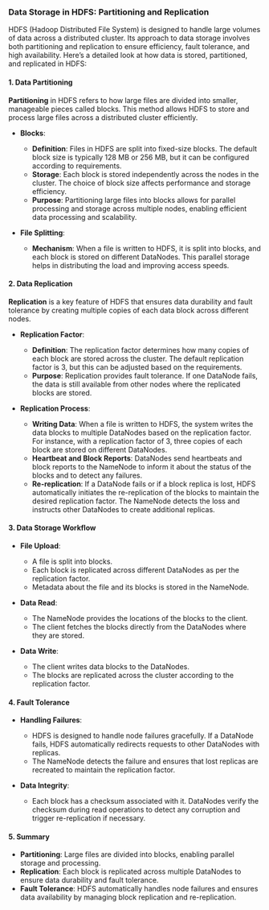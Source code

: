 ### Data Storage in HDFS: Partitioning and Replication

HDFS (Hadoop Distributed File System) is designed to handle large volumes of data across a distributed cluster. Its approach to data storage involves both partitioning and replication to ensure efficiency, fault tolerance, and high availability. Here’s a detailed look at how data is stored, partitioned, and replicated in HDFS:

#### **1. Data Partitioning**

**Partitioning** in HDFS refers to how large files are divided into smaller, manageable pieces called blocks. This method allows HDFS to store and process large files across a distributed cluster efficiently.

- **Blocks**:
  - **Definition**: Files in HDFS are split into fixed-size blocks. The default block size is typically 128 MB or 256 MB, but it can be configured according to requirements.
  - **Storage**: Each block is stored independently across the nodes in the cluster. The choice of block size affects performance and storage efficiency.
  - **Purpose**: Partitioning large files into blocks allows for parallel processing and storage across multiple nodes, enabling efficient data processing and scalability.

- **File Splitting**:
  - **Mechanism**: When a file is written to HDFS, it is split into blocks, and each block is stored on different DataNodes. This parallel storage helps in distributing the load and improving access speeds.

#### **2. Data Replication**

**Replication** is a key feature of HDFS that ensures data durability and fault tolerance by creating multiple copies of each data block across different nodes.

- **Replication Factor**:
  - **Definition**: The replication factor determines how many copies of each block are stored across the cluster. The default replication factor is 3, but this can be adjusted based on the requirements.
  - **Purpose**: Replication provides fault tolerance. If one DataNode fails, the data is still available from other nodes where the replicated blocks are stored.
  
- **Replication Process**:
  - **Writing Data**: When a file is written to HDFS, the system writes the data blocks to multiple DataNodes based on the replication factor. For instance, with a replication factor of 3, three copies of each block are stored on different DataNodes.
  - **Heartbeat and Block Reports**: DataNodes send heartbeats and block reports to the NameNode to inform it about the status of the blocks and to detect any failures.
  - **Re-replication**: If a DataNode fails or if a block replica is lost, HDFS automatically initiates the re-replication of the blocks to maintain the desired replication factor. The NameNode detects the loss and instructs other DataNodes to create additional replicas.

#### **3. Data Storage Workflow**

- **File Upload**:
  - A file is split into blocks.
  - Each block is replicated across different DataNodes as per the replication factor.
  - Metadata about the file and its blocks is stored in the NameNode.

- **Data Read**:
  - The NameNode provides the locations of the blocks to the client.
  - The client fetches the blocks directly from the DataNodes where they are stored.

- **Data Write**:
  - The client writes data blocks to the DataNodes.
  - The blocks are replicated across the cluster according to the replication factor.

#### **4. Fault Tolerance**

- **Handling Failures**:
  - HDFS is designed to handle node failures gracefully. If a DataNode fails, HDFS automatically redirects requests to other DataNodes with replicas.
  - The NameNode detects the failure and ensures that lost replicas are recreated to maintain the replication factor.

- **Data Integrity**:
  - Each block has a checksum associated with it. DataNodes verify the checksum during read operations to detect any corruption and trigger re-replication if necessary.

#### **5. Summary**

- **Partitioning**: Large files are divided into blocks, enabling parallel storage and processing.
- **Replication**: Each block is replicated across multiple DataNodes to ensure data durability and fault tolerance.
- **Fault Tolerance**: HDFS automatically handles node failures and ensures data availability by managing block replication and re-replication.

